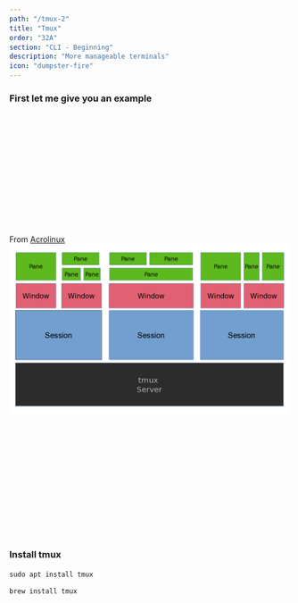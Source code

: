 ```yaml
---
path: "/tmux-2"
title: "Tmux"
order: "32A"
section: "CLI - Beginning"
description: "More manageable terminals"
icon: "dumpster-fire"
---
```


### First let me give you an example

<br />
<br />
<br />
<br />
<br />
<br />
<br />
<br />
<br />
<br />
<br />
<br />

From [Acrolinux](https://arcolinux.com/everthing-you-need-to-know-about-tmux-servers-and-sessions/)
![Tmux - Server](./images/tmux-server.png)

<br />
<br />
<br />
<br />
<br />
<br />
<br />
<br />
<br />
<br />
<br />
<br />

### Install tmux
```
sudo apt install tmux
```

```
brew install tmux
```
